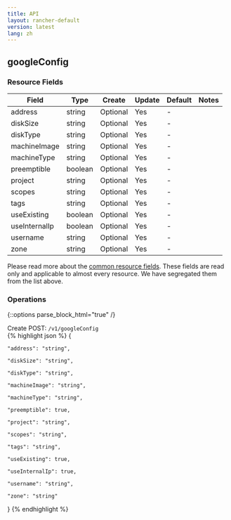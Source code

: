 ```yaml
---
title: API
layout: rancher-default
version: latest
lang: zh
---
```


## googleConfig



### Resource Fields

Field | Type | Create | Update | Default | Notes
---|---|---|---|---|---
address | string | Optional | Yes | - | 
diskSize | string | Optional | Yes | - | 
diskType | string | Optional | Yes | - | 
machineImage | string | Optional | Yes | - | 
machineType | string | Optional | Yes | - | 
preemptible | boolean | Optional | Yes | - | 
project | string | Optional | Yes | - | 
scopes | string | Optional | Yes | - | 
tags | string | Optional | Yes | - | 
useExisting | boolean | Optional | Yes | - | 
useInternalIp | boolean | Optional | Yes | - | 
username | string | Optional | Yes | - | 
zone | string | Optional | Yes | - | 


Please read more about the [common resource fields]({{site.baseurl}}/rancher/{{page.version}}/{{page.lang}}/api/common/). 
These fields are read only and applicable to almost every resource. We have segregated them from the list above.


### Operations
{::options parse_block_html="true" /}



<div class="action">
<span class="header">
Create
<span class="headerright">POST:  <code>/v1/googleConfig</code></span></span>
<div class="action-contents">
{% highlight json %} 
{

	"address": "string",

	"diskSize": "string",

	"diskType": "string",

	"machineImage": "string",

	"machineType": "string",

	"preemptible": true,

	"project": "string",

	"scopes": "string",

	"tags": "string",

	"useExisting": true,

	"useInternalIp": true,

	"username": "string",

	"zone": "string"

} 
{% endhighlight %}
</div>
</div>










